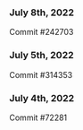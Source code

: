 ### July 8th, 2022

Commit #242703

### July 5th, 2022

Commit #314353


### July 4th, 2022

Commit #72281
